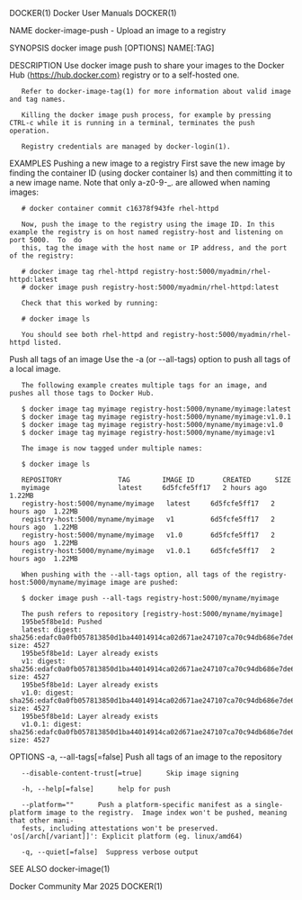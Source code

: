 DOCKER(1)							      Docker User Manuals							     DOCKER(1)

NAME
       docker-image-push - Upload an image to a registry

SYNOPSIS
       docker image push [OPTIONS] NAME[:TAG]

DESCRIPTION
       Use docker image push to share your images to the Docker Hub ⟨https://hub.docker.com⟩ registry or to a self-hosted one.

       Refer to docker-image-tag(1) for more information about valid image and tag names.

       Killing the docker image push process, for example by pressing CTRL-c while it is running in a terminal, terminates the push operation.

       Registry credentials are managed by docker-login(1).

EXAMPLES
Pushing a new image to a registry
       First  save the new image by finding the container ID (using docker container ls) and then committing it to a new image name.  Note that only a-z0-9-_.
       are allowed when naming images:

       # docker container commit c16378f943fe rhel-httpd

       Now, push the image to the registry using the image ID. In this example the registry is on host named registry-host and listening on port 5000.	To  do
       this, tag the image with the host name or IP address, and the port of the registry:

       # docker image tag rhel-httpd registry-host:5000/myadmin/rhel-httpd:latest
       # docker image push registry-host:5000/myadmin/rhel-httpd:latest

       Check that this worked by running:

       # docker image ls

       You should see both rhel-httpd and registry-host:5000/myadmin/rhel-httpd listed.

   Push all tags of an image
       Use the -a (or --all-tags) option to push all tags of a local image.

       The following example creates multiple tags for an image, and pushes all those tags to Docker Hub.

       $ docker image tag myimage registry-host:5000/myname/myimage:latest
       $ docker image tag myimage registry-host:5000/myname/myimage:v1.0.1
       $ docker image tag myimage registry-host:5000/myname/myimage:v1.0
       $ docker image tag myimage registry-host:5000/myname/myimage:v1

       The image is now tagged under multiple names:

       $ docker image ls

       REPOSITORY			   TAG	      IMAGE ID	     CREATED	  SIZE
       myimage				   latest     6d5fcfe5ff17   2 hours ago  1.22MB
       registry-host:5000/myname/myimage   latest     6d5fcfe5ff17   2 hours ago  1.22MB
       registry-host:5000/myname/myimage   v1	      6d5fcfe5ff17   2 hours ago  1.22MB
       registry-host:5000/myname/myimage   v1.0	      6d5fcfe5ff17   2 hours ago  1.22MB
       registry-host:5000/myname/myimage   v1.0.1     6d5fcfe5ff17   2 hours ago  1.22MB

       When pushing with the --all-tags option, all tags of the registry-host:5000/myname/myimage image are pushed:

       $ docker image push --all-tags registry-host:5000/myname/myimage

       The push refers to repository [registry-host:5000/myname/myimage]
       195be5f8be1d: Pushed
       latest: digest: sha256:edafc0a0fb057813850d1ba44014914ca02d671ae247107ca70c94db686e7de6 size: 4527
       195be5f8be1d: Layer already exists
       v1: digest: sha256:edafc0a0fb057813850d1ba44014914ca02d671ae247107ca70c94db686e7de6 size: 4527
       195be5f8be1d: Layer already exists
       v1.0: digest: sha256:edafc0a0fb057813850d1ba44014914ca02d671ae247107ca70c94db686e7de6 size: 4527
       195be5f8be1d: Layer already exists
       v1.0.1: digest: sha256:edafc0a0fb057813850d1ba44014914ca02d671ae247107ca70c94db686e7de6 size: 4527

OPTIONS
       -a, --all-tags[=false]	   Push all tags of an image to the repository

       --disable-content-trust[=true]	   Skip image signing

       -h, --help[=false]      help for push

       --platform=""	  Push a platform-specific manifest as a single-platform image to the registry.	 Image index won't be pushed, meaning that other mani‐
       fests, including attestations won't be preserved.  'os[/arch[/variant]]': Explicit platform (eg. linux/amd64)

       -q, --quiet[=false]	Suppress verbose output

SEE ALSO
       docker-image(1)

Docker Community							   Mar 2025								     DOCKER(1)
